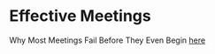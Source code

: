 # Effective Meetings

Why Most Meetings Fail Before They Even Begin
[here](https://www.forbes.com/sites/soulaimagourani/2021/05/06/why-most-meetings-fail-before-they-even-begin/?sh=3b981b8b1096)

